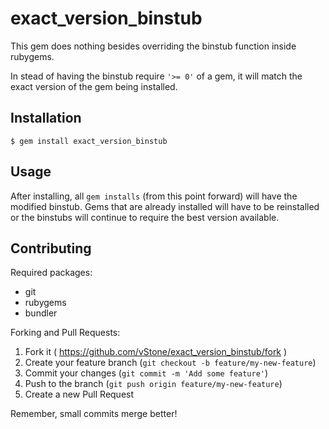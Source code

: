 # exact_version_binstub

This gem does nothing besides overriding the binstub function inside rubygems.

In stead of having the binstub require `'>= 0'` of a gem, it will match the exact
version of the gem being installed.


## Installation

    $ gem install exact_version_binstub

## Usage

After installing, all `gem installs` (from this point forward) will have the
modified binstub. Gems that are already installed will have to be reinstalled
or the binstubs will continue to require the best version available.

## Contributing

Required packages:

* git
* rubygems
* bundler

Forking and Pull Requests:

1. Fork it ( https://github.com/vStone/exact_version_binstub/fork )
2. Create your feature branch (`git checkout -b feature/my-new-feature`)
3. Commit your changes (`git commit -m 'Add some feature'`)
4. Push to the branch (`git push origin feature/my-new-feature`)
5. Create a new Pull Request

Remember, small commits merge better!
